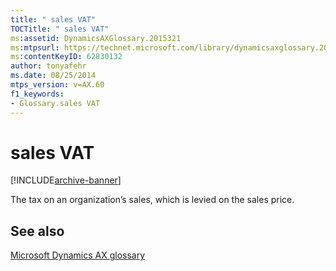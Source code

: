 ```yaml
---
title: " sales VAT"
TOCTitle: " sales VAT"
ms:assetid: DynamicsAXGlossary.2015321
ms:mtpsurl: https://technet.microsoft.com/library/dynamicsaxglossary.2015321(v=AX.60)
ms:contentKeyID: 62830132
author: tonyafehr
ms.date: 08/25/2014
mtps_version: v=AX.60
f1_keywords:
- Glossary.sales VAT
---
```


# sales VAT


[!INCLUDE[archive-banner](includes/archive-banner.md)]

The tax on an organization’s sales, which is levied on the sales price.

## See also

[Microsoft Dynamics AX glossary](glossary/microsoft-dynamics-ax-glossary.md)

  


